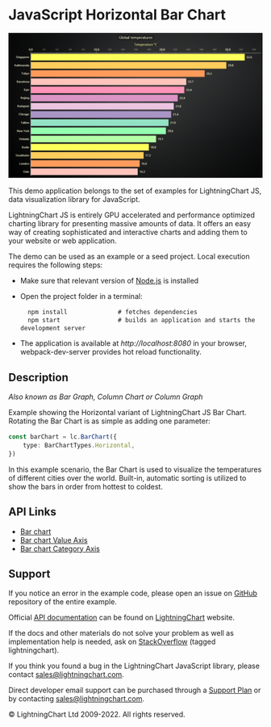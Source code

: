 # JavaScript Horizontal Bar Chart

![JavaScript Horizontal Bar Chart](horizontalBars-darkGold.png)

This demo application belongs to the set of examples for LightningChart JS, data visualization library for JavaScript.

LightningChart JS is entirely GPU accelerated and performance optimized charting library for presenting massive amounts of data. It offers an easy way of creating sophisticated and interactive charts and adding them to your website or web application.

The demo can be used as an example or a seed project. Local execution requires the following steps:

-   Make sure that relevant version of [Node.js](https://nodejs.org/en/download/) is installed
-   Open the project folder in a terminal:

          npm install              # fetches dependencies
          npm start                # builds an application and starts the development server

-   The application is available at _http://localhost:8080_ in your browser, webpack-dev-server provides hot reload functionality.


## Description

_Also known as Bar Graph, Column Chart or Column Graph_

Example showing the Horizontal variant of LightningChart JS Bar Chart.
Rotating the Bar Chart is as simple as adding one parameter:

```ts
const barChart = lc.BarChart({
    type: BarChartTypes.Horizontal,
})
```

In this example scenario, the Bar Chart is used to visualize the temperatures of different cities over the world.
Built-in, automatic sorting is utilized to show the bars in order from hottest to coldest.


## API Links

* [Bar chart]
* [Bar chart Value Axis]
* [Bar chart Category Axis]


## Support

If you notice an error in the example code, please open an issue on [GitHub][0] repository of the entire example.

Official [API documentation][1] can be found on [LightningChart][2] website.

If the docs and other materials do not solve your problem as well as implementation help is needed, ask on [StackOverflow][3] (tagged lightningchart).

If you think you found a bug in the LightningChart JavaScript library, please contact sales@lightningchart.com.

Direct developer email support can be purchased through a [Support Plan][4] or by contacting sales@lightningchart.com.

[0]: https://github.com/Arction/
[1]: https://lightningchart.com/lightningchart-js-api-documentation/
[2]: https://lightningchart.com
[3]: https://stackoverflow.com/questions/tagged/lightningchart
[4]: https://lightningchart.com/support-services/

© LightningChart Ltd 2009-2022. All rights reserved.


[Bar chart]: https://lightningchart.com/js-charts/api-documentation/v5.2.0/classes/BarChart.html
[Bar chart Value Axis]: https://lightningchart.com/js-charts/api-documentation/v5.2.0/classes/BarChartValueAxis.html
[Bar chart Category Axis]: https://lightningchart.com/js-charts/api-documentation/v5.2.0/classes/BarChartCategoryAxis.html

